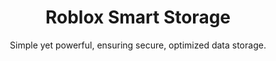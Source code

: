 <h1 align="center">Roblox Smart Storage</h1>

<p align="center">Simple yet powerful, ensuring secure, optimized data storage.</p>
